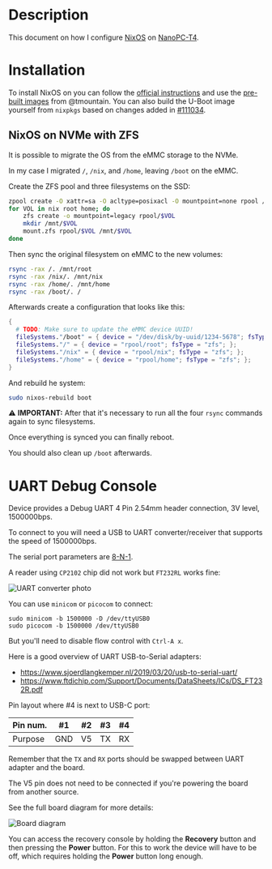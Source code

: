 # Description

This document on how I configure [NixOS](https://nixos.org/) on [NanoPC-T4](https://wiki.friendlyarm.com/wiki/index.php/NanoPC-T4).

# Installation

To install NixOS on you can follow the [official instructions](https://wiki.nixos.org/wiki/NixOS_on_ARM/NanoPC-T4) and use the [pre-built images](https://github.com/tmountain/arch-nanopct4/tree/main/images/) from @tmountain. You can also build the U-Boot image yourself from `nixpkgs` based on changes added in [#111034](https://github.com/NixOS/nixpkgs/pull/111034).

## NixOS on NVMe with ZFS

It is possible to migrate the OS from the eMMC storage to the NVMe.

In my case I migrated `/`, `/nix`, and `/home`, leaving `/boot` on the eMMC.

Create the ZFS pool and three filesystems on the SSD:
```sh
zpool create -O xattr=sa -O acltype=posixacl -O mountpoint=none rpool /dev/nvme0n1
for VOL in nix root home; do
    zfs create -o mountpoint=legacy rpool/$VOL
    mkdir /mnt/$VOL
    mount.zfs rpool/$VOL /mnt/$VOL
done
```
Then sync the original filesystem on eMMC to the new volumes:
```sh
rsync -rax /. /mnt/root
rsync -rax /nix/. /mnt/nix
rsync -rax /home/. /mnt/home
rsync -rax /boot/. /
```
Afterwards create a configuration that looks like this:
```nix
{
  # TODO: Make sure to update the eMMC device UUID!
  fileSystems."/boot" = { device = "/dev/disk/by-uuid/1234-5678"; fsType = "ext4"; };
  fileSystems."/" = { device = "rpool/root"; fsType = "zfs"; };
  fileSystems."/nix" = { device = "rpool/nix"; fsType = "zfs"; };
  fileSystems."/home" = { device = "rpool/home"; fsType = "zfs"; };
}
```
And rebuild he system:
```sh
sudo nixos-rebuild boot
```
:warning: __IMPORTANT:__ After that it's necessary to run all the four `rsync` commands again to sync filesystems.

Once everything is synced you can finally reboot.

You should also clean up `/boot` afterwards.

# UART Debug Console

Device provides a Debug UART 4 Pin 2.54mm header connection, 3V level, 1500000bps.

To connect to you will need a USB to UART converter/receiver that supports the speed of 1500000bps.

The serial port parameters are [8-N-1](https://en.wikipedia.org/wiki/8-N-1).

A reader using `CP2102` chip did not work but `FT232RL` works fine:

![UART converter photo](https://github.com/NixOS/nixos-hardware/releases/download/not-a-release/FT232RL.jpg)

You can use `minicom` or `picocom` to connect:
```
sudo minicom -b 1500000 -D /dev/ttyUSB0
sudo picocom -b 1500000 /dev/ttyUSB0
```
But you'll need to disable flow control with `Ctrl-A x`.

Here is a good overview of UART USB-to-Serial adapters:

* https://www.sjoerdlangkemper.nl/2019/03/20/usb-to-serial-uart/
* https://www.ftdichip.com/Support/Documents/DataSheets/ICs/DS_FT232R.pdf

Pin layout where #4 is next to USB-C port:

| Pin num.| #1  | #2 | #3 | #4 |
|---------|-----|----|----|----|
| Purpose | GND | V5 | TX | RX |

Remember that the `TX` and `RX` ports should be swapped between UART adapter and the board.

The V5 pin does not need to be connected if you're powering the board from another source.

See the full board diagram for more details:

![Board diagram](https://wiki.friendlyarm.com/wiki/images/b/bb/NanoPC-T4_1802_Drawing.png)

You can access the recovery console by holding the __Recovery__ button and then pressing the __Power__ button.
For this to work the device will have to be off, which requires holding the __Power__ button long enough.

